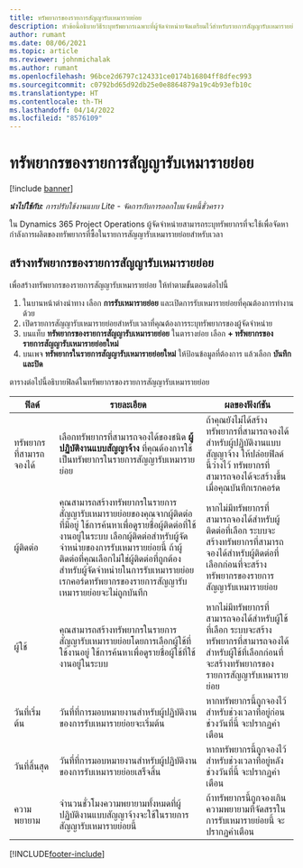 ```yaml
---
title: ทรัพยากรของรายการสัญญารับเหมารายย่อย
description: หัวข้อนี้อธิบายวิธีระบุทรัพยากรเฉพาะที่ผู้จัดจำหน่ายจัดเตรียมไว้สำหรับรายการสัญญารับเหมารายย่อยเฉพาะในช่วงเวลาหนึ่ง
author: rumant
ms.date: 08/06/2021
ms.topic: article
ms.reviewer: johnmichalak
ms.author: rumant
ms.openlocfilehash: 96bce2d6797c124331ce0174b16804ff8dfec993
ms.sourcegitcommit: c0792bd65d92db25e0e8864879a19c4b93efb10c
ms.translationtype: HT
ms.contentlocale: th-TH
ms.lasthandoff: 04/14/2022
ms.locfileid: "8576109"
---
```

# <a name="subcontract-line-resources"></a>ทรัพยากรของรายการสัญญารับเหมารายย่อย

[!include [banner](../../includes/dataverse-preview.md)]

_**นำไปใช้กับ:** การปรับใช้งานแบบ Lite - จัดการกับการออกใบแจ้งหนี้ชั่วคราว_

ใน Dynamics 365 Project Operations ผู้จัดจำหน่ายสามารถระบุทรัพยากรที่จะใช้เพื่อจัดหากำลังการผลิตของทรัพยากรที่ซื้อในรายการสัญญารับเหมารายย่อยสำหรับเวลา

## <a name="create-subcontract-line-resources"></a>สร้างทรัพยากรของรายการสัญญารับเหมารายย่อย

เพื่อสร้างทรัพยากรของรายการสัญญารับเหมารายย่อย ให้ทำตามขั้นตอนต่อไปนี้

1. ในบานหน้าต่างนำทาง เลือก **การรับเหมารายย่อย** และเปิดการรับเหมารายย่อยที่คุณต้องการทำงานด้วย
2. เปิดรายการสัญญารับเหมารายย่อยสำหรับเวลาที่คุณต้องการระบุทรัพยากรของผู้จัดจำหน่าย
3. บนแท็บ **ทรัพยากรของรายการสัญญารับเหมารายย่อย** ในตารางย่อย เลือก **+ ทรัพยากรของรายการสัญญารับเหมารายย่อยใหม่**
4. บนเพจ **ทรัพยากรในรายการสัญญารับเหมารายย่อยใหม่** ให้ป้อนข้อมูลที่ต้องการ แล้วเลือก **บันทึกและปิด**

ตารางต่อไปนี้อธิบายฟิลด์ในทรัพยากรของรายการสัญญารับเหมารายย่อย

| ฟิลด์ | รายละเอียด | ผลของฟังก์ชัน |
| ----- | ----------- | ----------------- |
| ทรัพยากรที่สามารถจองได้ | เลือกทรัพยากรที่สามารถจองได้ของชนิด **ผู้ปฏิบัติงานแบบสัญญาจ้าง** ที่คุณต้องการใช้เป็นทรัพยากรในรายการสัญญารับเหมารายย่อย| ถ้าคุณยังไม่ได้สร้างทรัพยากรที่สามารถจองได้สำหรับผู้ปฏิบัติงานแบบสัญญาจ้าง ให้ปล่อยฟิลด์นี้ว่างไว้ ทรัพยากรที่สามารถจองได้จะสร้างขึ้นเมื่อคุณบันทึกเรกคอร์ด  |
| ผู้ติดต่อ | คุณสามารถสร้างทรัพยากรในรายการสัญญารับเหมารายย่อยของคุณจากผู้ติดต่อที่มีอยู่ ใช้การค้นหาเพื่อดูรายชื่อผู้ติดต่อที่ใช้งานอยู่ในระบบ เลือกผู้ติดต่อสำหรับผู้จัดจำหน่ายของการรับเหมารายย่อยนี้ ถ้าผู้ติดต่อที่คุณเลือกไม่ใช่ผู้ติดต่อที่ถูกต้องสำหรับผู้จัดจำหน่ายในการรับเหมารายย่อย เรกคอร์ดทรัพยากรของรายการสัญญารับเหมารายย่อยจะไม่ถูกบันทึก| หากไม่มีทรัพยากรที่สามารถจองได้สำหรับผู้ติดต่อที่เลือก ระบบจะสร้างทรัพยากรที่สามารถจองได้สำหรับผู้ติดต่อที่เลือกก่อนที่จะสร้างทรัพยากรของรายการสัญญารับเหมารายย่อย |
| ผู้ใช้ | คุณสามารถสร้างทรัพยากรในรายการสัญญารับเหมารายย่อยโดยการเลือกผู้ใช้ที่ใช้งานอยู่ ใช้การค้นหาเพื่อดูรายชื่อผู้ใช้ที่ใช้งานอยู่ในระบบ| หากไม่มีทรัพยากรที่สามารถจองได้สำหรับผู้ใช้ที่เลือก ระบบจะสร้างทรัพยากรที่สามารถจองได้สำหรับผู้ใช้ที่เลือกก่อนที่จะสร้างทรัพยากรของรายการสัญญารับเหมารายย่อย |
| วันที่เริ่มต้น | วันที่ที่การมอบหมายงานสำหรับผู้ปฏิบัติงานของการรับเหมารายย่อยจะเริ่มต้น| หากทรัพยากรนี้ถูกจองไว้สำหรับช่วงเวลาที่อยู่ก่อนช่วงวันที่นี้ จะปรากฏคำเตือน |
| วันที่สิ้นสุด | วันที่ที่การมอบหมายงานสำหรับผู้ปฏิบัติงานของการรับเหมารายย่อยเสร็จสิ้น| หากทรัพยากรนี้ถูกจองไว้สำหรับช่วงเวลาที่อยู่หลังช่วงวันที่นี้ จะปรากฏคำเตือน |
| ความพยายาม | จำนวนชั่วโมงความพยายามทั้งหมดที่ผู้ปฏิบัติงานแบบสัญญาจ้างจะใช้ในรายการสัญญารับเหมารายย่อยนี้| ถ้าทรัพยากรนี้ถูกจองเกินความพยายามที่จัดสรรในการรับเหมารายย่อยนี้ จะปรากฏคำเตือน |


[!INCLUDE[footer-include](../../includes/footer-banner.md)]
